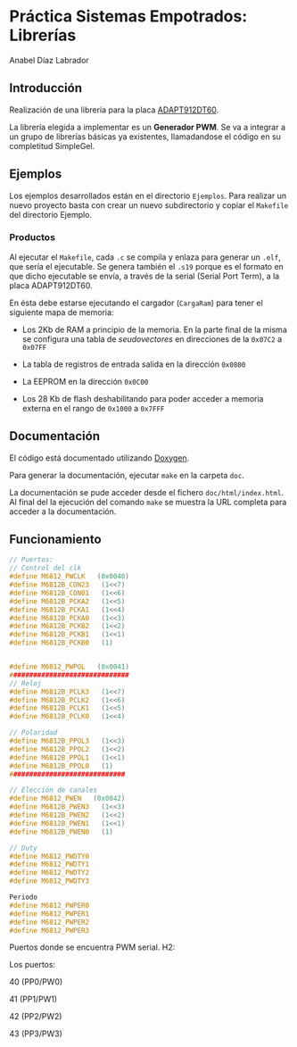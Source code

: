 # Práctica Sistemas Empotrados: Librerías
Anabel Díaz Labrador

## Introducción

Realización de una librería para la placa [ADAPT912DT60](http://www.technologicalarts.com/myfiles/ad912dt60.html).

La librería elegida a implementar es un **Generador PWM**. Se va a integrar a un grupo de librerías básicas ya existentes, 
llamadandose el código en su completitud SimpleGel.

## Ejemplos

Los ejemplos desarrollados están en el directorio `Ejemplos`.
Para realizar un nuevo proyecto basta con crear un nuevo subdirectorio
y copiar el `Makefile` del directorio Ejemplo.

### Productos

Al ejecutar el `Makefile`, cada `.c` se compila y enlaza para generar un `.elf`,
que sería el ejecutable.
Se genera también el `.s19` porque es el formato en que
dicho ejecutable se envía, a través de la serial (Serial Port Term), a la placa ADAPT912DT60.

En ésta debe estarse ejecutando el cargador (`CargaRam`) para tener el siguiente
mapa de memoria:

- Los 2Kb de RAM a principio de la memoria. En la parte final de la misma se configura
una tabla de *seudovectores* en direcciones de la `0x07C2` a `0x07FF`

- La tabla de registros de entrada salida en la dirección `0x0800`

- La EEPROM en la dirección `0x0C00`

- Los 28 Kb de flash deshabilitando para poder acceder a memoria externa en el rango
de `0x1000` a `0x7FFF`

## Documentación

El código está documentado utilizando [Doxygen](http://www.doxygen.nl).

Para generar la documentación, ejecutar `make` en la carpeta `doc`.

La documentación se pude acceder desde el fichero `doc/html/index.html`.
Al final del la ejecución del comando `make` se muestra la
URL completa para acceder a la documentación.

## Funcionamiento
```c
// Puertos:
// Control del clk
#define M6812_PWCLK   (0x0040)
#define M6812B_CON23   (1<<7)
#define M6812B_CON01   (1<<6)
#define M6812B_PCKA2   (1<<5)
#define M6812B_PCKA1   (1<<4)
#define M6812B_PCKA0   (1<<3)
#define M6812B_PCKB2   (1<<2)
#define M6812B_PCKB1   (1<<1)
#define M6812B_PCKB0   (1)


#define M6812_PWPOL   (0x0041)
##############################
// Reloj
#define M6812B_PCLK3   (1<<7)
#define M6812B_PCLK2   (1<<6)
#define M6812B_PCLK1   (1<<5)
#define M6812B_PCLK0   (1<<4)

// Polaridad
#define M6812B_PPOL3   (1<<3)
#define M6812B_PPOL2   (1<<2)
#define M6812B_PPOL1   (1<<1)
#define M6812B_PPOL0   (1)
#############################

// Elección de canales
#define M6812_PWEN   (0x0042)
#define M6812B_PWEN3   (1<<3)
#define M6812B_PWEN2   (1<<2)
#define M6812B_PWEN1   (1<<1)
#define M6812B_PWEN0   (1)

// Duty
#define M6812_PWDTY0
#define M6812_PWDTY1
#define M6812_PWDTY2
#define M6812_PWDTY3

Periodo
#define M6812_PWPER0
#define M6812_PWPER1
#define M6812_PWPER2
#define M6812_PWPER3
```

Puertos donde se encuentra PWM serial.
H2:

Los puertos: 

40 (PP0/PW0)

41 (PP1/PW1)

42 (PP2/PW2)

43 (PP3/PW3)





